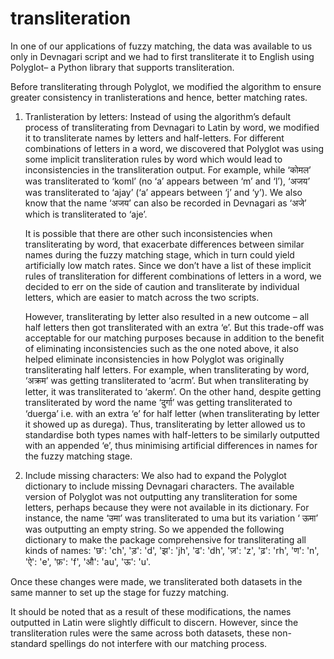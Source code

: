 # transliteration

In one of our applications of fuzzy matching, the data was available to us only in Devnagari script and we had to first transliterate it to English using Polyglot– a Python library that supports transliteration. 

Before transliterating through Polyglot, we modified the algorithm to ensure greater consistency in tranlisterations and hence, better matching rates. 

1. Tranlisteration by letters:
	Instead of using the algorithm’s default process of transliterating from Devnagari to Latin by word, we modified it to transliterate names by letters and half-letters. For different combinations of letters in a word, we discovered that Polyglot was using some implicit transliteration rules by word which would lead to inconsistencies in the transliteration output. For example, while ‘कोमल’ was transliterated to ‘koml’ (no ‘a’ appears between ‘m’ and ‘l’), ‘अजय’ was transliterated to ‘ajay’ (‘a’ appears between ‘j’ and ‘y’). We also know that the name ‘अजय’ can also be recorded in Devnagari as ‘अजे’ which is  transliterated to ‘aje’. 

	It is possible that there are other such inconsistencies when transliterating by word, that exacerbate differences between similar names during the fuzzy matching stage, which in turn could yield artificially low match rates. Since we don’t have a list of these implicit rules of transliteration for different combinations of letters in a word, we decided to err on the side of caution and transliterate by individual letters, which are easier to match across the two scripts.

	However, transliterating by letter also resulted in a new outcome – all half letters then got transliterated with an extra ‘e’. But this trade-off was acceptable for our matching purposes because in addition to the benefit of eliminating inconsistencies such as the one noted above, it also helped eliminate inconsistencies in how Polyglot was originally transliterating half letters. For example, when transliterating by word, ‘अक्रम’ was getting transliterated to ‘acrm’. But when transliterating by letter, it was transliterated to ‘akerm’. On the other hand, despite getting transliterated by word the name ‘दुर्गा’ was getting transliterated to ‘duerga’ i.e. with an extra ‘e’ for half letter (when transliterating by letter it showed up as durega). Thus, transliterating by letter allowed us to standardise both types names with half-letters to be similarly outputted with an appended ‘e’, thus minimising artificial differences in names for the fuzzy matching stage.

2. Include missing characters:
	We also had to expand the Polyglot dictionary to include missing Devnagari characters. The available version of Polyglot was not outputting any transliteration for some letters, perhaps because they were not available in its dictionary. For instance, the name  ‘उमा’ was transliterated to uma but its variation ‘ ऊमा’ was outputting an empty string. So we appended the following dictionary to make the package comprehensive for transliterating all kinds of names:     'छ': 'ch',    'ड़': 'd',    'झ': 'jh',    'ढ': 'dh',    'ज़': 'z',    'ढ़': 'rh',    'ण': 'n',    'ऐ': 'e',  'फ़': 'f',   'औ': 'au',    'ऊ': 'u'. 

Once these changes were made, we transliterated both datasets in the same manner to set up the stage for fuzzy matching.

It should be noted that as a result of these modifications, the names outputted in Latin were slightly difficult to discern. However, since the transliteration rules were the same across both datasets, these non-standard spellings do not interfere with our matching process.

